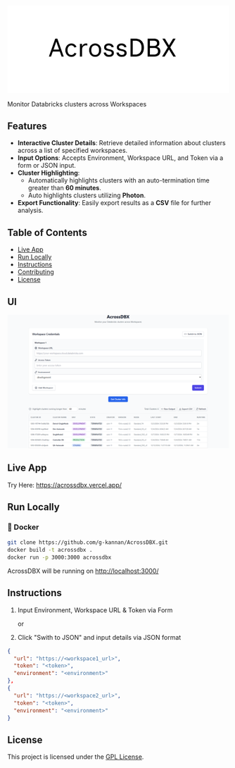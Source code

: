 ![AcrossDBX](assets/AcrossDBX.png)

Monitor Databricks clusters across Workspaces

## Features

- **Interactive Cluster Details**: Retrieve detailed information about clusters across a list of specified workspaces.
- **Input Options**: Accepts Environment, Workspace URL, and Token via a form or JSON input.
- **Cluster Highlighting**:
  - Automatically highlights clusters with an auto-termination time greater than **60 minutes**.
  - Auto highlights clusters utilizing **Photon**.
- **Export Functionality**: Easily export results as a **CSV** file for further analysis.

## Table of Contents

- [Live App](#live-app)
- [Run Locally](#run-locally)
- [Instructions](#instructions)
- [Contributing](#contributing)
- [License](#license)

## UI
![AcrossDBX](assets/AcrossDBXUI.png)

## Live App
Try Here: https://acrossdbx.vercel.app/

## Run Locally

### 🐳 Docker

```bash
git clone https://github.com/g-kannan/AcrossDBX.git
docker build -t acrossdbx .
docker run -p 3000:3000 acrossdbx
```

AcrossDBX will be running on <http://localhost:3000/>

## Instructions
1. Input Environment, Workspace URL & Token via Form

    or

2. Click "Swith to JSON" and input details via JSON format 

```json
{
  "url": "https://<workspace1_url>",
  "token": "<token>",
  "environment": "<environment>"
},
{
  "url": "https://<workspace2_url>",
  "token": "<token>",
  "environment": "<environment>"
}
```


## License

This project is licensed under the [GPL License](LICENSE).